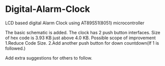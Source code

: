 # Digital-Alarm-Clock
LCD based digital Alarm Clock using AT89S51(8051) microcontroller

The basic schematic is added. The clock has 2 push button interfaces. Size of hex code is 3.93 KB just above 4.0 KB. 
Possible scope of improvement
1.Reduce Code Size.
2.Add another push button for down countdown(If 1 is followed.)

Add extra suggestions for others to follow.
